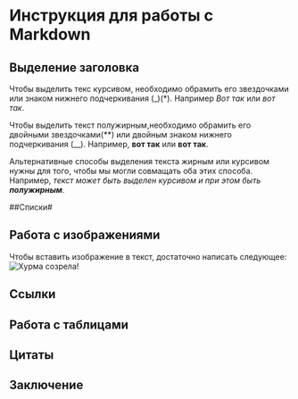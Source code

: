 # Инструкция для работы с Markdown

## Выделение заголовка

Чтобы выделить текс курсивом, необходимо обрамить его звездочками или знаком нижнего подчеркивания (_)(*). Например *Вот так* или _вот так_.

Чтобы выделить текст полужирным,необходимо обрамить его двойными звездочками(**) или двойным знаком нижнего подчеркивания (__). Например, **вот так** или __вот так__.

Альтернативные способы выделения текста жирным или курсивом нужны для того, чтобы мы могли совмащать оба этих способа. Например, _текст может быть выделен курсивом и при этом быть **полужирным**_.

##Списки#


## Работа с изображениями

Чтобы вставить изображение в текст, достаточно написать следующее:![Хурма созрела!](Хурма.jpg)

## Ссылки

## Работа с таблицами

## Цитаты

## Заключение
